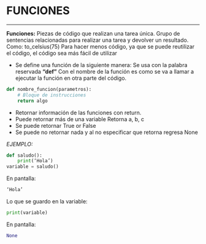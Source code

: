 # FUNCIONES
---
**Funciones:** Piezas de código que realizan una tarea única. Grupo de sentencias relacionadas para realizar una tarea y devolver un resultado. Como: to_celsius(75)
Para hacer menos código, ya que se puede reutilizar el código, el código sea más fácil de utilizar
- Se define una función de la siguiente manera:
Se usa con la palabra reservada **“def”**
Con el nombre de la función es como se va a llamar a ejecutar la función en otra parte del código.  


```python
def nombre_funcion(parametros): 
	# Bloque de instrucciones
	return algo
```  
- Retornar información de las funciones con return.
- Puede retornar más de una variable
Retorna a, b, c
- Se puede retornar True or False
- Se puede no retornar nada y al no especificar que retorna regresa None   

*EJEMPLO:*
```python
def saludo():
    print(‘Hola’)
variable = saludo()
```
En pantalla: 
```python 
‘Hola’
```
Lo que se guardo en la variable:
```python
print(variable)
```
En pantalla: 
```python
None
```

